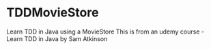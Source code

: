 # TDDMovieStore
Learn TDD in Java using a MovieStore
This is from an udemy course - Learn TDD in Java by Sam Atkinson

